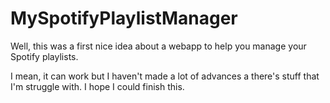 # MySpotifyPlaylistManager

Well, this was a first nice idea about a webapp to help you manage your Spotify playlists.

I mean, it can work but I haven't made a lot of advances a there's stuff that I'm struggle with. I hope I could finish this.